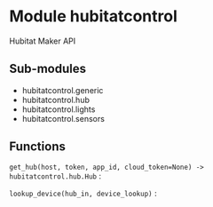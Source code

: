 # Module hubitatcontrol

Hubitat Maker API

## Sub-modules

- hubitatcontrol.generic
- hubitatcontrol.hub
- hubitatcontrol.lights
- hubitatcontrol.sensors

## Functions

`get_hub(host, token, app_id, cloud_token=None) ‑> hubitatcontrol.hub.Hub`
:

`lookup_device(hub_in, device_lookup)`
:
